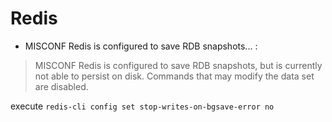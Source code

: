 # Redis

* MISCONF Redis is configured to save RDB snapshots... :
> MISCONF Redis is configured to save RDB snapshots, but is currently not able to persist on disk. Commands that may modify the data set are disabled.
>
execute `redis-cli config set stop-writes-on-bgsave-error no`
